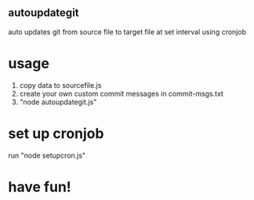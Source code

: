 ## autoupdategit
auto updates git from source file to target file at set interval using cronjob

# usage
1. copy data to sourcefile.js
2. create your own custom commit messages in commit-msgs.txt
3. "node autoupdategit.js"

# set up cronjob
run "node setupcron.js"

# have fun!
